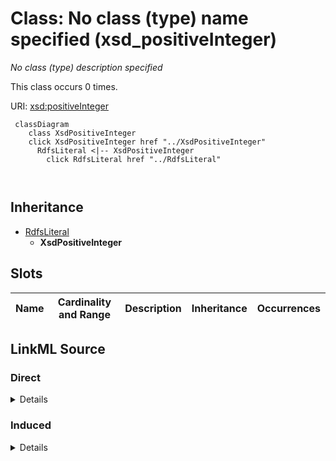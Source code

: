 

# Class: No class (type) name specified (xsd_positiveInteger)


_No class (type) description specified_






This class occurs 0 times.


URI: [xsd:positiveInteger](http://www.w3.org/2001/XMLSchema#positiveInteger)






```mermaid
 classDiagram
    class XsdPositiveInteger
    click XsdPositiveInteger href "../XsdPositiveInteger"
      RdfsLiteral <|-- XsdPositiveInteger
        click RdfsLiteral href "../RdfsLiteral"
      
      
```





## Inheritance
* [RdfsLiteral](../classes/RdfsLiteral.md)
    * **XsdPositiveInteger**



## Slots

| Name | Cardinality and Range | Description | Inheritance | Occurrences |
| ---  | --- | --- | --- | --- |














## LinkML Source

<!-- TODO: investigate https://stackoverflow.com/questions/37606292/how-to-create-tabbed-code-blocks-in-mkdocs-or-sphinx -->

### Direct

<details>

```yaml
name: xsd_positiveInteger
conforms_to: No schema conformance document specified
annotations:
  count:
    tag: count
    value: 0
description: No class (type) description specified
title: No class (type) name specified
from_schema: spatial-kg
rank: 1000
is_a: rdfs_Literal
class_uri: xsd:positiveInteger

```
</details>

### Induced

<details>

```yaml
name: xsd_positiveInteger
conforms_to: No schema conformance document specified
annotations:
  count:
    tag: count
    value: 0
description: No class (type) description specified
title: No class (type) name specified
from_schema: spatial-kg
rank: 1000
is_a: rdfs_Literal
class_uri: xsd:positiveInteger

```
</details>